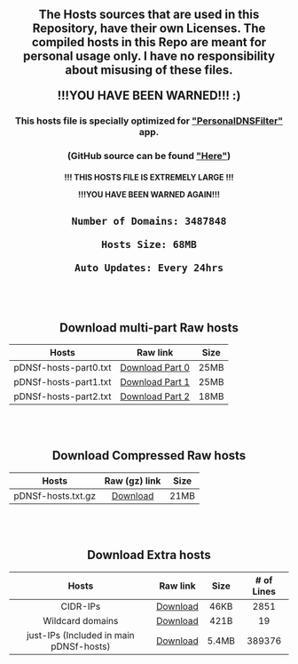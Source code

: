 <div align="center">

<h2>
The Hosts sources that are used in this Repository, have their own Licenses. The compiled hosts in this Repo are meant for personal usage only. I have no responsibility about misusing of these files.

!!!YOU HAVE BEEN WARNED!!! :)
</h2>

### This hosts file is specially optimized for ["PersonalDNSFilter"](https://www.zenz-solutions.de/personaldnsfilter/) app.

### (GitHub source can be found ["Here"](https://github.com/IngoZenz/personaldnsfilter))


<h4>

!!! THIS HOSTS FILE IS EXTREMELY LARGE !!!

!!!YOU HAVE BEEN WARNED AGAIN!!!

</h4>

  <h2>
    
    Number of Domains: 3487848
    
    Hosts Size: 68MB
    
    Auto Updates: Every 24hrs
    
  </h2>



<br> </br>
## Download multi-part Raw hosts

| Hosts | Raw link | Size |
|:---------:|:-------:|:-------:|
| pDNSf-hosts-part0.txt | [Download Part 0](https://github.com/j-moriarti/pDNSf-Hosts-collection/raw/master/pDNSf-hosts-part0.txt) | 25MB |
| pDNSf-hosts-part1.txt | [Download Part 1](https://github.com/j-moriarti/pDNSf-Hosts-collection/raw/master/pDNSf-hosts-part1.txt) | 25MB |
| pDNSf-hosts-part2.txt | [Download Part 2](https://github.com/j-moriarti/pDNSf-Hosts-collection/raw/master/pDNSf-hosts-part2.txt) | 18MB |

<br> </br>
## Download Compressed Raw hosts

| Hosts | Raw (gz) link | Size |
|:---------:|:-------:|:-------:|
| pDNSf-hosts.txt.gz | [Download](https://github.com/j-moriarti/pDNSf-Hosts-collection/raw/master/pDNSf-hosts.txt.gz) | 21MB |

<br> </br>
## Download Extra hosts

| Hosts | Raw link | Size | # of Lines |
|:---------:|:-------:|:-------:|:-------:|
| CIDR-IPs | [Download](https://github.com/j-moriarti/pDNSf-Hosts-collection/raw/master/CIDR-IPs.txt) | 46KB | 2851 |
| Wildcard domains | [Download](https://github.com/j-moriarti/pDNSf-Hosts-collection/raw/master/Wildcards.txt) | 421B | 19 |
| just-IPs (Included in main pDNSf-hosts) | [Download](https://github.com/j-moriarti/pDNSf-Hosts-collection/raw/master/just-IPs.txt) | 5.4MB | 389376 |

</div>
